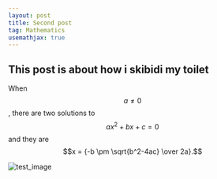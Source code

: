 ```yaml
---
layout: post
title: Second post
tag: Mathematics
usemathjax: true
---
```


## This post is about how i skibidi my toilet

When $$a \ne 0$$, there are two solutions to $$ax^2 + bx + c = 0$$ and they are
$$x = {-b \pm \sqrt{b^2-4ac} \over 2a}.$$

![test_image]({{site.baseurl}}/images/skibidi.png)
